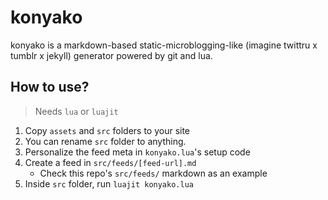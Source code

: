 # konyako

konyako is a markdown-based static-microblogging-like (imagine twittru x tumblr x jekyll) generator powered by git and lua.

## How to use?

> Needs `lua` or `luajit`

1. Copy `assets` and `src` folders to your site
2. You can rename `src` folder to anything.
3. Personalize the feed meta in `konyako.lua`'s setup code
4. Create a feed in `src/feeds/[feed-url].md`
   - Check this repo's `src/feeds/` markdown as an example
5. Inside `src` folder, run `luajit konyako.lua`
